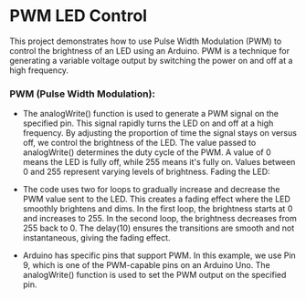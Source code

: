 # PWM LED Control  
This project demonstrates how to use Pulse Width Modulation (PWM) to control the brightness of an LED using an Arduino. PWM is a technique for generating a variable voltage output by switching the power on and off at a high frequency.  
### PWM (Pulse Width Modulation):

- The analogWrite() function is used to generate a PWM signal on the specified pin. This signal rapidly turns the LED on and off at a high frequency. By adjusting the proportion of time the signal stays on versus off, we control the brightness of the LED.
The value passed to analogWrite() determines the duty cycle of the PWM. A value of 0 means the LED is fully off, while 255 means it's fully on. Values between 0 and 255 represent varying levels of brightness.
Fading the LED:

- The code uses two for loops to gradually increase and decrease the PWM value sent to the LED. This creates a fading effect where the LED smoothly brightens and dims.
In the first loop, the brightness starts at 0 and increases to 255. In the second loop, the brightness decreases from 255 back to 0. The delay(10) ensures the transitions are smooth and not instantaneous, giving the fading effect.

- Arduino has specific pins that support PWM. In this example, we use Pin 9, which is one of the PWM-capable pins on an Arduino Uno.
The analogWrite() function is used to set the PWM output on the specified pin.
  
